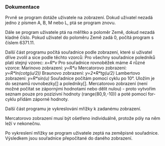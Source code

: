 ### Dokumentace

Prvně se program dotáže uživatele  na zobrazení. Dokud uživatel nezadá jedno z písmen A, B, M nebo L, ptá se program znovu.

Dále se program uživatele ptá na měřítko a poloměr Země, dokud nezadá kladné číslo. Pokud uživatel do poloměru Země zadá 0, počítá program s číslem 6371.11.

Další část programu počítá souřadnice podle zobrazení, které si uživatel dříve zvolil a sice podle těchto vzorců:
Pro všechny souřadnice poledníků platí stejný vzorec: *x=R\*v*
Pro souřadnice rovnoběžek máme 4 různé vzorce:
Marinovo zobrazení: *y=R\*u*
Mercatorovo zobrazení: *y=R\*ln(cotg(u/2))*
Braunovo zobrazení: *y=2\*R\*tg(u/2)*
Lambertovo zobrazení: *y=R\*sin(u)*
Souřadnice počítám pomocí cyklu po 10°. Uložím je do seznamů rovnobezky[] a poledniky[].
Mercatorovo zobrazení  (není možné počítat se zápornými hodnotami nebo dělit nulou) - proto vytvořím seznam pouze pro pozizivní hodnoty (range(80,9,-10)) a poté pomocí for-cyklu přidám záporné hodnoty.

Další část programu je vykreslování mřížky k zadanému zobrazení.

Mercatorovo zobrazení musí být ošetřeno individuálně, protože póly na něm leží v nekonečnu.

Po vykreslení mřížky se program uživatele zeptá na zeměpisné souřadnice. Výsledkem jsou souřadnice přepočítané do daného zobrazení.
